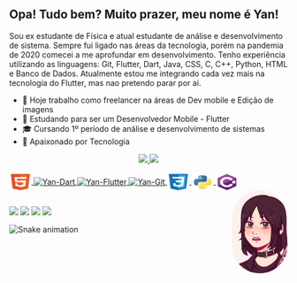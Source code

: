 ## Opa! Tudo bem? Muito prazer, meu nome é Yan!

Sou ex estudante de Física e atual estudante de análise e desenvolvimento de sistema. Sempre fui ligado nas áreas da tecnologia, porém na pandemia de 2020 comecei a me aprofundar em desenvolvimento. Tenho experiência utilizando as linguagens: Git, Flutter, Dart, Java, CSS, C, C++, Python, HTML e Banco de Dados. Atualmente estou me integrando cada vez mais na tecnologia do Flutter, mas nao pretendo parar por ai.

- 🔭 Hoje trabalho como freelancer na áreas de Dev mobile e Edição de imagens
- 🌱 Estudando para ser um Desenvolvedor Mobile - Flutter
- 🎓 Cursando 1º período de análise e desenvolvimento de sistemas
- 🖤 Apaixonado por Tecnologia


<div align="center">
  <a href="https://github.com/yan-gomes">
  <img height="180em" src="https://github-readme-stats.vercel.app/api?username=yan-gomes&show_icons=true&theme=tokyonight&include_all_commits=true&count_private=true"/>
  <img height="180em" src="https://github-readme-stats.vercel.app/api/top-langs/?username=rafaballerini&layout=compact&langs_count=7&theme=tokyonight"/>
</div>
<div style="display: inline_block"><br>
  <img align="center" alt="Yan-HTML" height="30" width="40" src="https://raw.githubusercontent.com/devicons/devicon/master/icons/html5/html5-original.svg">
   <img align="center" alt="Yan-Dart" height="30" width="40" src="https://cdn.jsdelivr.net/gh/devicons/devicon/icons/dart/dart-original-wordmark.svg">
   <img align="center" alt="Yan-Flutter" height="30" width="40" src="https://cdn.jsdelivr.net/gh/devicons/devicon/icons/flutter/flutter-original.svg">
   <img align="center" alt="Yan-Git" height="30" width="40" src="https://cdn.jsdelivr.net/gh/devicons/devicon/icons/git/git-original.svg">
  
  <img align="center" alt="Yan-CSS" height="30" width="40" src="https://raw.githubusercontent.com/devicons/devicon/master/icons/css3/css3-original.svg">
  <img align="center" alt="Yan-Python" height="30" width="40" src="https://raw.githubusercontent.com/devicons/devicon/master/icons/python/python-original.svg">
  <img align="center" alt="Yan-Csharp" height="30" width="40" src="https://raw.githubusercontent.com/devicons/devicon/master/icons/csharp/csharp-original.svg">
  <img align="right" alt="Yan-pic" height="150" style="border-radius:50px;" src="https://github.com/yan-gomes/yan-gomes/blob/main/WhatsApp%20Image%202022-07-11%20at%2019.41.06.jpeg">
</div>
  
  ##
 
<div> 

  <a href="https://www.instagram.com/yangomxs/" target="_blank"><img src="https://img.shields.io/badge/-Instagram-%23E4405F?style=for-the-badge&logo=instagram&logoColor=white" target="_blank"></a>
 	<a href="https://www.twitch.tv/tilenas" target="_blank"><img src="https://img.shields.io/badge/Twitch-9146FF?style=for-the-badge&logo=twitch&logoColor=white" target="_blank"></a>
  <a href = "yangomes0601@gmail.com"><img src="https://img.shields.io/badge/-Gmail-%23333?style=for-the-badge&logo=gmail&logoColor=white" target="_blank"></a>
  <a href="https://www.linkedin.com/in/yan-gomes/" target="_blank"><img src="https://img.shields.io/badge/-LinkedIn-%230077B5?style=for-the-badge&logo=linkedin&logoColor=white" target="_blank"></a> 
 
  ![Snake animation](https://github.com/yan-gomes/rafaballerini/blob/output/github-contribution-grid-snake.svg)
 
</div>
